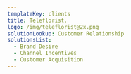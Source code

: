 ```yaml
---
templateKey: clients
title: Teleflorist.
logo: /img/teleflorist@2x.png
solutionLookup: Customer Relationship
solutionsList:
  - Brand Desire
  - Channel Incentives
  - Customer Acquisition
---
```


